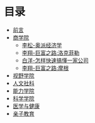 # 目录

* [前言](README.md)
* [商学院](Business_0000.md)
  * [李松-奥派经济学]()
  * [李翔-巨富之路:洛克菲勒]()
  * [白洋-怎样快速搞懂一家公司]()
  * [李翔-巨富之路:摩根]()
* [视野学院](Vision_0000.md)
* [人文社科](Humanity_0000.md)
* [能力学院](Ability_0000.md)
* [科学学院](Science_0000.md)
* [医学与健康](Health_0000.md)
* [亲子教育](Parenting_0000.md)
